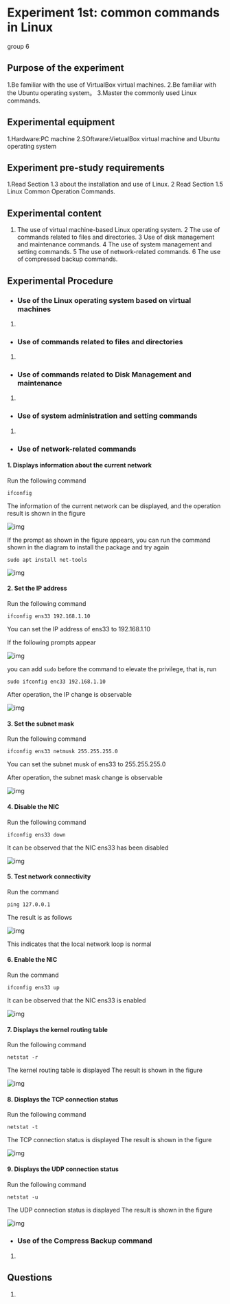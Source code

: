 # Experiment 1st: common commands in Linux
group 6
## Purpose of the experiment
1.Be familiar with the use of VirtualBox virtual machines.
2.Be familiar with the Ubuntu operating system。
3.Master the commonly used Linux commands.
## Experimental equipment
1.Hardware:PC machine
2.SOftware:VietualBox virtual machine and Ubuntu operating system
## Experiment pre-study requirements
1.Read Section 1.3 about the installation and use of Linux.
2 Read Section 1.5 Linux Common Operation Commands.
## Experimental content
1. The use of virtual machine-based Linux operating system.
2 The use of commands related to files and directories.
3 Use of disk management and maintenance commands.
4 The use of system management and setting commands.
5 The use of network-related commands.
6 The use of compressed backup commands.
## Experimental Procedure
+ ### Use of the Linux operating system based on virtual machines
1.
+ ### Use of commands related to files and directories
1.
+ ### Use of commands related to Disk Management and maintenance
1.
+ ### Use of system administration and setting commands
1.
+ ### Use of network-related commands
#### 1. Displays information about the current network
Run the following command

`ifconfig`

The information of the current network can be displayed, and the operation result is shown in the figure

![img](./assets/5.5/info.png)

If the prompt as shown in the figure appears, you can run the command shown in the diagram to install the package and try again

`sudo apt install net-tools`

![img](./assets/5.5/install.png)

#### 2. Set the IP address
Run the following command

`ifconfig ens33 192.168.1.10`

You can set the IP address of ens33 to 192.168.1.10

If the following prompts appear

![img](./assets/5.5/error.png)

you can add `sudo` before the command to elevate the privilege, that is, run

`sudo ifconfig enc33 192.168.1.10`

After operation, the IP change is observable

![img](./assets/5.5/ip.png)

#### 3. Set the subnet mask
Run the following command

`ifconfig ens33 netmusk 255.255.255.0`

You can set the subnet musk of ens33 to 255.255.255.0

After operation, the subnet mask change is observable

![img](./assets/5.5/mask.png)

#### 4. Disable the NIC
Run the following command

`ifconfig ens33 down`

It can be observed that the NIC ens33 has been disabled

![img](./assets/5.5/down.png)

#### 5. Test network connectivity
Run the command

`ping 127.0.0.1`

The result is as follows

![img](./assets/5.5/ping.png)

This indicates that the local network loop is normal

#### 6. Enable the NIC
Run the command

`ifconfig ens33 up`

It can be observed that the NIC ens33 is enabled

![img](./assets/5.5/up.png)

#### 7. Displays the kernel routing table
Run the following command

`netstat -r`

The kernel routing table is displayed
The result is shown in the figure

![img](./assets/5.5/-r.png)

#### 8. Displays the TCP connection status
Run the following command

`netstat -t`

The TCP connection status is displayed
The result is shown in the figure

![img](./assets/5.5/-t.png)

#### 9. Displays the UDP connection status
Run the following command

`netstat -u`

The UDP connection status is displayed
The result is shown in the figure

![img](./assets/5.5/-u.png)


+ ### Use of the Compress Backup command
1.

## Questions
1.
